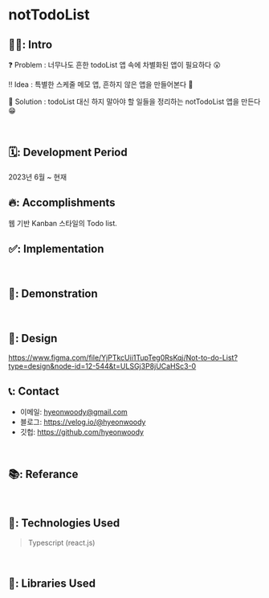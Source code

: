 # notTodoList

## 🧑‍💻: Intro
❓ Problem : 너무나도 흔한 todoList 앱 속에 차별화된 앱이 필요하다 😮

‼ Idea : 특별한 스케줄 메모 앱, 흔하지 않은 앱을 만들어본다 🤔

💯 Solution : todoList 대신 하지 말아야 할 일들을 정리하는 notTodoList 앱을 만든다 😁

</br>

## 🗓️: Development Period
2023년 6월 ~ 현재
<br>

## 🔥: Accomplishments
웹 기반 Kanban 스타일의 Todo list.
<br>

## ✅: Implementation
<br>

## 🎥: Demonstration
</br>

## 🎨: Design
https://www.figma.com/file/YjPTkcUii1TupTeg0RsKqj/Not-to-do-List?type=design&node-id=12-544&t=ULSGj3P8jUCaHSc3-0
</br>

## 📞: Contact
- 이메일: hyeonwoody@gmail.com
- 블로그: https://velog.io/@hyeonwoody
- 깃헙: https://github.com/hyeonwoody

</br>

## 📚: Referance
<br>

## 🧱: Technologies Used
> Typescript (react.js)  
</br>

## 📖: Libraries Used